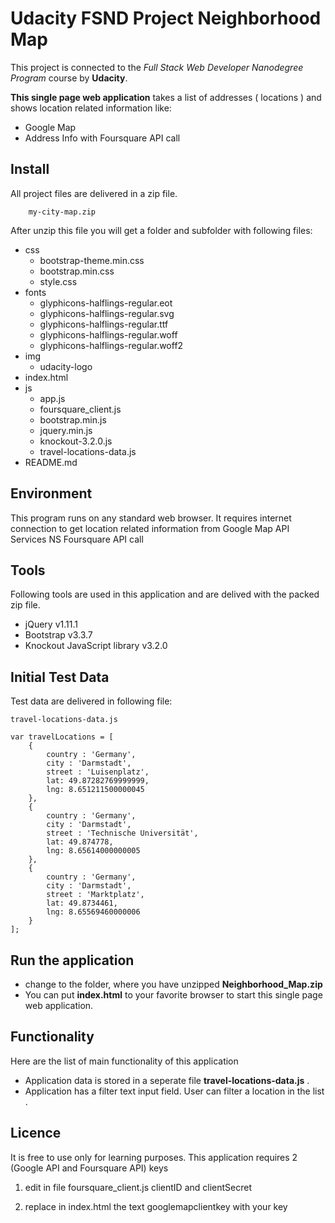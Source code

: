 # Udacity FSND Project Neighborhood Map  #
This project is connected to the _Full Stack Web Developer Nanodegree Program_ course by **Udacity**.

**This single page web application** takes a list of addresses (  locations ) and shows location related information like:
  - Google Map
  - Address Info with Foursquare API call
## Install ##
All project files are delivered in a zip file.
```
    my-city-map.zip
```
After unzip this file you will get a folder and subfolder with following files:
* css 
    * bootstrap-theme.min.css
    * bootstrap.min.css
    * style.css
* fonts
    * glyphicons-halflings-regular.eot
    * glyphicons-halflings-regular.svg
    * glyphicons-halflings-regular.ttf
    * glyphicons-halflings-regular.woff
    * glyphicons-halflings-regular.woff2
* img
    * udacity-logo
* index.html
* js
    * app.js
    * foursquare_client.js
    * bootstrap.min.js
    * jquery.min.js
    * knockout-3.2.0.js
    * travel-locations-data.js
* README.md
## Environment ##
This program runs on any standard web browser. It requires internet connection to get location related information from Google Map API Services NS  Foursquare API call
## Tools ##
Following tools are used in this application and are delived with the packed zip file.
  - jQuery v1.11.1
  - Bootstrap v3.3.7
  - Knockout JavaScript library v3.2.0


## Initial Test Data ##
Test data are delivered in following file:
```
travel-locations-data.js
```

```
var travelLocations = [
    {
        country : 'Germany',
        city : 'Darmstadt',
        street : 'Luisenplatz',
        lat: 49.87282769999999,
        lng: 8.651211500000045
    },
    {
        country : 'Germany',
        city : 'Darmstadt',
        street : 'Technische Universität',
        lat: 49.874778,
        lng: 8.65614000000005
    },
    {
        country : 'Germany',
        city : 'Darmstadt',
        street : 'Marktplatz',
        lat: 49.8734461,
        lng: 8.65569460000006
    }
];
```

## Run the application ##
* change to the folder, where you have unzipped  **Neighborhood_Map.zip**
* You can put  **index.html** to your favorite browser to start this single page web application.

## Functionality ##
Here are the list of main functionality of this application
  - Application data is stored in a seperate file **travel-locations-data.js** .
  - Application has a  filter text input field. User can filter a location in the list .

## Licence ##
It is free to use only for learning purposes. 
This application requires 2 (Google API and Foursquare API) keys 
  1. edit in file foursquare_client.js clientID and  clientSecret
  2. replace in index.html the text googlemapclientkey with your key

      <script async defer
        src="https://maps.googleapis.com/maps/api/js?libraries=places,geometry,drawing&key=googlemapclientkey&v=3&callback=initApp" onerror="errorHandling()">
      </script>


